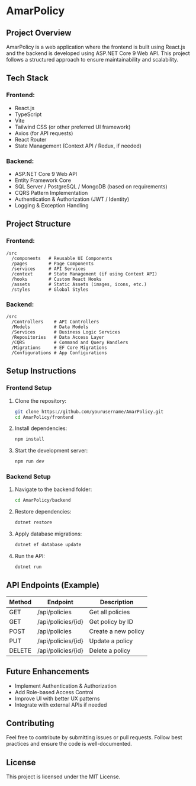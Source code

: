 # AmarPolicy

## Project Overview
AmarPolicy is a web application where the frontend is built using React.js and the backend is developed using ASP.NET Core 9 Web API. This project follows a structured approach to ensure maintainability and scalability.

## Tech Stack
### Frontend:
- React.js
- TypeScript
- Vite
- Tailwind CSS (or other preferred UI framework)
- Axios (for API requests)
- React Router
- State Management (Context API / Redux, if needed)

### Backend:
- ASP.NET Core 9 Web API
- Entity Framework Core
- SQL Server / PostgreSQL / MongoDB (based on requirements)
- CQRS Pattern Implementation
- Authentication & Authorization (JWT / Identity)
- Logging & Exception Handling

## Project Structure
### Frontend:
```
/src
  /components   # Reusable UI Components
  /pages        # Page Components
  /services     # API Services
  /context      # State Management (if using Context API)
  /hooks        # Custom React Hooks
  /assets       # Static Assets (images, icons, etc.)
  /styles       # Global Styles
```

### Backend:
```
/src
  /Controllers    # API Controllers
  /Models         # Data Models
  /Services       # Business Logic Services
  /Repositories   # Data Access Layer
  /CQRS           # Command and Query Handlers
  /Migrations     # EF Core Migrations
  /Configurations # App Configurations
```

## Setup Instructions
### Frontend Setup
1. Clone the repository:
   ```sh
   git clone https://github.com/yourusername/AmarPolicy.git
   cd AmarPolicy/frontend
   ```
2. Install dependencies:
   ```sh
   npm install
   ```
3. Start the development server:
   ```sh
   npm run dev
   ```

### Backend Setup
1. Navigate to the backend folder:
   ```sh
   cd AmarPolicy/backend
   ```
2. Restore dependencies:
   ```sh
   dotnet restore
   ```
3. Apply database migrations:
   ```sh
   dotnet ef database update
   ```
4. Run the API:
   ```sh
   dotnet run
   ```

## API Endpoints (Example)
| Method | Endpoint         | Description              |
|--------|-----------------|--------------------------|
| GET    | /api/policies   | Get all policies        |
| GET    | /api/policies/{id} | Get policy by ID    |
| POST   | /api/policies   | Create a new policy     |
| PUT    | /api/policies/{id} | Update a policy   |
| DELETE | /api/policies/{id} | Delete a policy   |

## Future Enhancements
- Implement Authentication & Authorization
- Add Role-based Access Control
- Improve UI with better UX patterns
- Integrate with external APIs if needed

## Contributing
Feel free to contribute by submitting issues or pull requests. Follow best practices and ensure the code is well-documented.

## License
This project is licensed under the MIT License.